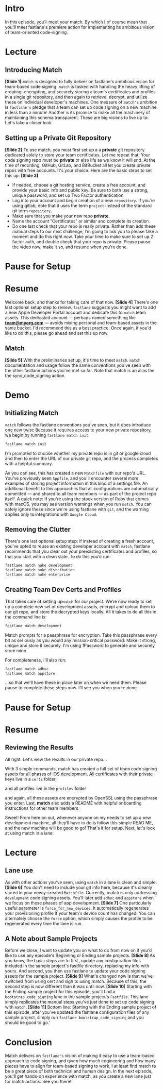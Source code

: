 # Intro
In this episode, you'll meet your match. By which I of course mean that you'll meet fastlane's premiere action for implementing its ambitious vision of team-oriented code-signing.
# Lecture
## Introducing Match
**[Slide 1]** 
`match` is designed to fully deliver on fastlane's ambitious vision for team-based code signing. `match` is tasked with handling the heavy lifting of creating, encrypting, and securely storing a team's certificates and profiles in a single git repository, and then again to retrieve, decrypt, and utilize these on individual developer's machines.
One measure of `match's` ambition is `fastlane's` pledge that a team can set up code signing on a new machine in less than a minute! Another is its promise to make all the machinery of maintaining this schema transparent. These are big visions to live up to: Let's take a closer look.
## Setting up a Private Git Repository
**[Slide 2]** 
To use match, you must first set up a a **private** git repository dedicated solely to store your team certificates.  Let me repeat that: Your code signing repo must be  **private** or else life as we know it will end. 
At the time of recording, GitHub, GitLab, and BitBucket all let you create private repos with free accounts. It's your choice.
Here are the basic steps to set this up:
**[Slide 3]** 
- If needed, choose a git hosting service, create a free account, and provide your basic info and public key. Be sure to both use a strong, unique password, and set up Two Factor authentication. 
- Log into your account and begin creation of a new `repository`. If you’re using gitlab, note that it uses the term `project` instead of the standard git term `repository`.
- Make sure that you make your new repo **private**. 
- Name the account "Certificates" or similar and complete its creation.
- Do one last check that your repo is really private. 
Rather than add these manual steps to our next challenge, I’m going to ask you to please take a moment and do this right now. Take your time to make sure to set up 2 factor auth, and double check that your repo is private. Please pause the video now, make it so, and resume when you're done.
# Pause for Setup
# Resume
Welcome back, and thanks for taking care of that now. 
**[Slide 4]**
There's one last optional setup step to review.
`fastlane` suggests you might want to add a new Apple Developer Portal account and dedicate this to `match` team assets. This dedicated account — perhaps named something like **team@myorg.com** — avoids mixing personal and team-based assets in the same bucket. I'd recommend this as a best practice.
Once again, if you'd like to do this, please go ahead and set this up now.
## Match
**[Slide 5]** 
With the preliminaries set up, it's time to meet `match`. `match` documentation and usage follow the same conventions you've seen with the other fastlane actions you've met so far. Note that match is an alias the the sync\_code\_signing action.
# Demo
## Initializing Match
`match` follows the fastlane conventions you’ve seen, but it does introduce one new twist: Because it requires access to your new private repository, we begin by running `fastlane match init`:
```bash
fastlane match init
```
I’m prompted to choose whether my private repo is in git or google cloud
and then to enter the  URL of our private git repo, 
and the process completes with a helpful summary. 

<!-- Show in Finder / Code -->

As you can see, this has created a new `Matchfile` with our repo's URL. You've previously seen `Appfile`, and you'll encounter several more examples of storing project information in this kind of a settings file. An additional benefit to this approach is that all configurations are automatically committed — and shared to all team members — as part of the project repo itself.
A quick note: If you're using the stock version of Ruby that comes with macOS, you may see version warnings when you run `match`. You can safely ignore these since we're using fastlane with `git`, and the warning applies only to integrations with `Google Cloud`. 

## Removing the Clutter
There's one last optional setup step: If instead of creating a fresh account, you've opted to reuse an existing developer account with `match`, fastlane recommends that you clear out your preexisting certificates and profiles, so that you start with a clean slate. To do this you’d run:
<!-- Just say these, don't execute them -->
```bash
fastlane match nuke development
fastlane match nuke distribution
fastlane match nuke enterprise
```


## Creating Team Dev Certs and Profiles
That takes care of  setting up`match` for our project. We’re now ready to set up a complete new set of development assets, encrypt and upload them to our git repo, and store the decrypted keys locally. 
All it takes to do all this in the command line is:
```bash
fastlane match development
```
Match prompts for a passphrase for encryption. Take this passphrase every bit as seriously as you would any mission-critical password: Make it strong, unique and store it securely. I'm using 1Password to generate and securely store mine.
<!-- Get from 1Password, paste it in, and run the rest of the command -->
For completeness, I'll also run:
```bash
fastlane match adhoc
fastlane match appstore
```
…so that we'll have these in place later on when we need them.
Please pause to complete these steps now. I’ll see you when you’re done


# Pause for Setup
# Resume
## Reviewing the Results
All right. Let's view the results in our private repo…
<!-- show repo in browser -->
With 3 simple commands, match has created a full set of team code signing assets for all phases of iOS development. 
All certificates with their private keys live in a `certs` folder, 
<!-- show in browser -->
and all profiles live in the `profiles` folder
<!-- show in browser -->
and again, all these assets are encrypted by OpenSSL using the passphrase you enter. 
Last, **match** also adds a README with helpful onboarding instructions for other team members. 
<!-- show in browser -->
Sweet!
From here on out, whenever anyone on my needs to set up a new development machine, all they’ll have to do is follow this simple READ ME, and the new machine will be good to go! 
That's it for setup. Next, let's look at using match in a lane:
# Lecture
## Lane use
As with other actions you've seen, using `match` in a lane is clean and simple: 
**[Slide 6]** 
You don't need to include your git info here, because it's cleanly stored in your newly-created `Matchfile`. 
Currently, match is only addressing `development` code signing assets. You'll later add `adhoc` and `appstore` when we focus on these phases of app development.
**[Slide 7]** 
One particularly useful parameter is `force_for_new_devices`. It automatically regenerates your provisioning profile if your team's device count has changed. You can alternately choose the `force` option, which simply causes the profile to be regenerated every time the lane is run. 

<!-- EDITOR: The following section has no demo video -- just the slide content. -->

## A Note about Sample Projects
Before we close, I want to update you on what to do from now on if you'd like to use any episode's Beginning or Ending sample projects.
**[Slide 8]** 
As you know, the basic steps are to first, update any configuration files included in the sample project's fastfile directory, replacing my info with yours. And second, you then use fastlane to update your code signing assets for the sample project.
**[Slide 9]** 
What's changed now is that we've switched from using cert and sigh to using match. Because of this, the second step is now different than it was until now. 
**[Slide 10]** 
Starting with the Ending sample project for this episode, you'll find a `bootstrap_code_signing`  lane in the sample project's `Fastfile`.  This lane simply replicates the manual steps you've just done to set up code signing with `match`.
**[Slide 11]** 
Bottom line: Starting with the Ending sample project of this episode, after you've updated the fastlane configuration files of any sample project, simply run `fastlane bootstrap_code_signing` and you should be good to go.'

# Conclusion
Match delivers on `fastlane's` vision of making it easy to use a team-based approach to code signing, and given how much engineering and how many pieces have to align for team-based signing to work, I at least find match to be a great piece of both technical and human design. 
In the next episode, you'll get hands-on experience with match, as you create a new lane just for match actions. See you there!